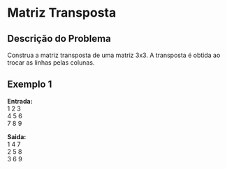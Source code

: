 # Matriz Transposta

## Descrição do Problema
Construa a matriz transposta de uma matriz 3x3. A transposta é obtida ao trocar as linhas pelas colunas.

## Exemplo 1
**Entrada:** </br>
1 2 3 </br>
4 5 6 </br>
7 8 9 </br>

**Saida:** </br>
1 4 7  </br>
2 5 8  </br>
3 6 9  </br>
